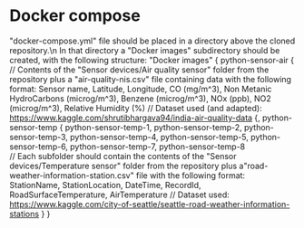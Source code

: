 # Docker compose
 "docker-compose.yml" file should be placed in a directory above the cloned repository.\n
 In that directory a "Docker images" subdirectory should be created, with the following structure:
 "Docker images"
 {
	python-sensor-air
	{
		// Contents of the "Sensor devices/Air quality sensor" folder from the repository plus a "air-quality-nis.csv" file containing data with the following format:
			Sensor name, Latitude, Longitude, CO (mg/m^3), Non Metanic HydroCarbons (microg/m^3), Benzene (microg/m^3), NOx (ppb), NO2 (microg/m^3), Relative Humidity (%)
		// Dataset used (and adapted): https://www.kaggle.com/shrutibhargava94/india-air-quality-data
	{,
	python-sensor-temp
	{
		python-sensor-temp-1,
		python-sensor-temp-2,
		python-sensor-temp-3,
		python-sensor-temp-4,
		python-sensor-temp-5,
		python-sensor-temp-6,
		python-sensor-temp-7,
		python-sensor-temp-8		
		// Each subfolder should contain the contents of the "Sensor devices/Temperature sensor" folder from the repository plus a"road-weather-information-station.csv" file with the following format:
			StationName, StationLocation, DateTime, RecordId, RoadSurfaceTemperature, AirTemperature
		// Dataset used: https://www.kaggle.com/city-of-seattle/seattle-road-weather-information-stations
	}
 }
 
